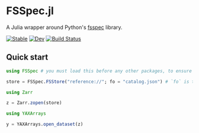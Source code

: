 # FSSpec.jl

A Julia wrapper around Python's [fsspec](https://github.com/filesystem_spec/fsspec) library.

[![Stable](https://img.shields.io/badge/docs-stable-blue.svg)](https://asinghvi17.github.io/FSSpec.jl/stable/)
[![Dev](https://img.shields.io/badge/docs-dev-blue.svg)](https://asinghvi17.github.io/FSSpec.jl/dev/)
[![Build Status](https://github.com/asinghvi17/FSSpec.jl/actions/workflows/CI.yml/badge.svg?branch=main)](https://github.com/asinghvi17/FSSpec.jl/actions/workflows/CI.yml?query=branch%3Amain)

## Quick start

```julia
using FSSpec # you must load this before any other packages, to ensure that the Python environment is initialized correctly

store = FSSpec.FSStore("reference://"; fo = "catalog.json") # `fo` is the path to your Kerchunk catalog or directory thereof

using Zarr

z = Zarr.zopen(store)

using YAXArrays

y = YAXArrays.open_dataset(z)
```

